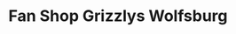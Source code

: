 ---
title: "Fan Shop Grizzlys Wolfsburg"
url: /wolfsburg/fan-shop-grizzlys-wolfsburg/
shop: Tickets
---